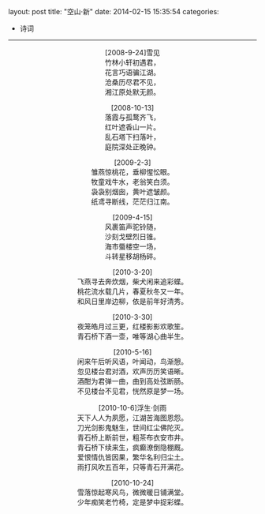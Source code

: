 layout: post
title:  "空山·新"
date:   2014-02-15 15:35:54
categories:
- 诗词
---

<p style="text-align: center;">[2008-9-24]雪见  <br/>
竹林小轩初遇君，  <br/>
花言巧语骗江湖。  <br/>
沧桑历尽君不见，  <br/>
湘江原处默无颜。</p>
<p style="text-align: center;">[2008-10-13]  <br/>
落霞与孤鹜齐飞，  <br/>
红叶遮香山一片。  <br/>
乱石塔下扫落叶，  <br/>
庭院深处正晚钟。</p>
<p style="text-align: center;">[2009-2-3]  <br/>
雏燕惊桃花，垂柳惺忪眼。  <br/>
牧童戏牛水，老翁笑白须。  <br/>
袅袅别烟囱，黄叶遮皱颜。  <br/>
纸鸢寻断线，茫茫归江南。</p>
<p style="text-align: center;">[2009-4-15]  <br/>
风裹笛声驼铃随，  <br/>
沙刻戈壁烈日锥。  <br/>
海市蜃楼空一场，  <br/>
斗转星移胡杨碎。</p>
<p style="text-align: center;">[2010-3-20]  <br/>
飞燕寻去奔炊烟，柴犬闲来追彩蝶。  <br/>
桃花流水载几片，春夏秋冬又一年。  <br/>
和风日里岸边柳，依是前年好清秀。</p>
<p style="text-align: center;">[2010-3-30]  <br/>
夜笼皓月过三更，红楼影影欢歌笙。  <br/>
青石桥下酒一壶，唯等湖心曲半生。</p>
<p style="text-align: center;">[2010-5-16]  <br/>
闲来午后听风语，叶闻动，鸟渐憩。  <br/>
忽见楼台君对酒，欢声历历笑语晰。  <br/>
酒酣为君弹一曲，曲到高处弦断肠。  <br/>
不见楼台不见君，恍然原是梦一场。</p>
<p style="text-align: center;">[2010-10-6]浮生·剑雨  <br/>
天下人人为夙愿，江湖苦海图恩怨。  <br/>
刀光剑影鬼魅生，世间红尘佛陀灭。  <br/>
青石桥上断前世，粗茶布衣安市井。  <br/>
青石桥下续来生，疯癫潦倒隐棚厩。  <br/>
爱恨情仇皆因果，繁华名利归尘土。  <br/>
雨打风吹五百年，只等青石开满花。</p>
<p style="text-align: center;">[2010-10-24]  <br/>
雪落惊起寒风鸟，微微暖日铺满堂。  <br/>
少年痴笑老竹椅，定是梦中捉彩蝶。</p>
